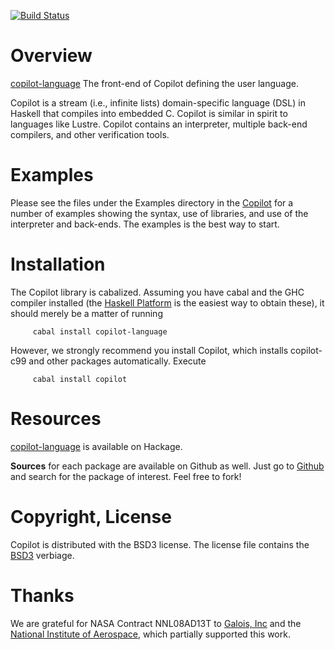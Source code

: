 [![Build Status](https://travis-ci.org/Copilot-Language/copilot-language.svg?branch=master)](https://travis-ci.org/Copilot-Language/copilot-language)

Overview
========
[copilot-language](http://hackage.haskell.org/package/copilot-language) The
front-end of Copilot defining the user language.

Copilot is a stream (i.e., infinite lists) domain-specific language (DSL) in
Haskell that compiles into embedded C.  Copilot is similar in spirit to
languages like Lustre.  Copilot contains an interpreter, multiple back-end
compilers, and other verification tools.

Examples
=========
Please see the files under the Examples directory in the
[Copilot](http://hackage.haskell.org/package/copilot) for a number of examples
showing the syntax, use of libraries, and use of the interpreter and back-ends.
The examples is the best way to start.

Installation
============
The Copilot library is cabalized. Assuming you have cabal and the GHC compiler
installed (the [Haskell Platform](http://hackage.haskell.org/platform/) is the
easiest way to obtain these), it should merely be a matter of running 
     
         cabal install copilot-language

However, we strongly recommend you install Copilot, which installs copilot-c99
and other packages automatically.  Execute

         cabal install copilot

Resources
=========
[copilot-language](http://hackage.haskell.org/package/copilot-language) is
available on Hackage.

**Sources** for each package are available on Github as well.  Just go to
[Github](github.com) and search for the package of interest.  Feel free to fork!

Copyright, License
==================
Copilot is distributed with the BSD3 license. The license file contains the
[BSD3](http://en.wikipedia.org/wiki/BSD_licenses) verbiage.

Thanks
======
We are grateful for NASA Contract NNL08AD13T to [Galois,
Inc](http://corp.galois.com/) and the [National Institute of
Aerospace](http://www.nianet.org/), which partially supported this work.

